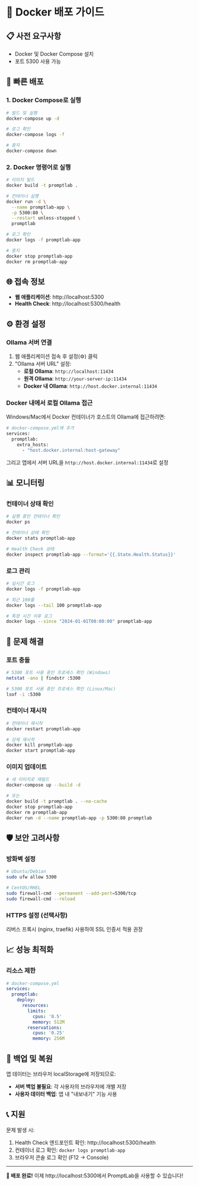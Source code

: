 # 🐳 Docker 배포 가이드

## 📋 사전 요구사항

- Docker 및 Docker Compose 설치
- 포트 5300 사용 가능

## 🚀 빠른 배포

### 1. Docker Compose로 실행

```bash
# 빌드 및 실행
docker-compose up -d

# 로그 확인
docker-compose logs -f

# 중지
docker-compose down
```

### 2. Docker 명령어로 실행

```bash
# 이미지 빌드
docker build -t promptlab .

# 컨테이너 실행
docker run -d \
  --name promptlab-app \
  -p 5300:80 \
  --restart unless-stopped \
  promptlab

# 로그 확인
docker logs -f promptlab-app

# 중지
docker stop promptlab-app
docker rm promptlab-app
```

## 🌐 접속 정보

- **웹 애플리케이션**: http://localhost:5300
- **Health Check**: http://localhost:5300/health

## ⚙️ 환경 설정

### Ollama 서버 연결

1. 웹 애플리케이션 접속 후 설정(⚙️) 클릭
2. "Ollama 서버 URL" 설정:
   - **로컬 Ollama**: `http://localhost:11434`
   - **원격 Ollama**: `http://your-server-ip:11434`
   - **Docker 내 Ollama**: `http://host.docker.internal:11434`

### Docker 내에서 로컬 Ollama 접근

Windows/Mac에서 Docker 컨테이너가 호스트의 Ollama에 접근하려면:

```bash
# docker-compose.yml에 추가
services:
  promptlab:
    extra_hosts:
      - "host.docker.internal:host-gateway"
```

그리고 앱에서 서버 URL을 `http://host.docker.internal:11434`로 설정

## 📊 모니터링

### 컨테이너 상태 확인

```bash
# 실행 중인 컨테이너 확인
docker ps

# 컨테이너 상태 확인
docker stats promptlab-app

# Health Check 상태
docker inspect promptlab-app --format='{{.State.Health.Status}}'
```

### 로그 관리

```bash
# 실시간 로그
docker logs -f promptlab-app

# 최근 100줄
docker logs --tail 100 promptlab-app

# 특정 시간 이후 로그
docker logs --since "2024-01-01T00:00:00" promptlab-app
```

## 🔧 문제 해결

### 포트 충돌

```bash
# 5300 포트 사용 중인 프로세스 확인 (Windows)
netstat -ano | findstr :5300

# 5300 포트 사용 중인 프로세스 확인 (Linux/Mac)
lsof -i :5300
```

### 컨테이너 재시작

```bash
# 컨테이너 재시작
docker restart promptlab-app

# 강제 재시작
docker kill promptlab-app
docker start promptlab-app
```

### 이미지 업데이트

```bash
# 새 이미지로 재빌드
docker-compose up --build -d

# 또는
docker build -t promptlab . --no-cache
docker stop promptlab-app
docker rm promptlab-app
docker run -d --name promptlab-app -p 5300:80 promptlab
```

## 🛡️ 보안 고려사항

### 방화벽 설정

```bash
# Ubuntu/Debian
sudo ufw allow 5300

# CentOS/RHEL
sudo firewall-cmd --permanent --add-port=5300/tcp
sudo firewall-cmd --reload
```

### HTTPS 설정 (선택사항)

리버스 프록시 (nginx, traefik) 사용하여 SSL 인증서 적용 권장

## 📈 성능 최적화

### 리소스 제한

```yaml
# docker-compose.yml
services:
  promptlab:
    deploy:
      resources:
        limits:
          cpus: '0.5'
          memory: 512M
        reservations:
          cpus: '0.25'
          memory: 256M
```

## 🔄 백업 및 복원

앱 데이터는 브라우저 localStorage에 저장되므로:
- **서버 백업 불필요**: 각 사용자의 브라우저에 개별 저장
- **사용자 데이터 백업**: 앱 내 "내보내기" 기능 사용

## 📞 지원

문제 발생 시:
1. Health Check 엔드포인트 확인: http://localhost:5300/health
2. 컨테이너 로그 확인: `docker logs promptlab-app`
3. 브라우저 콘솔 로그 확인 (F12 → Console)

---

**🎉 배포 완료!** 이제 http://localhost:5300에서 PromptLab을 사용할 수 있습니다!